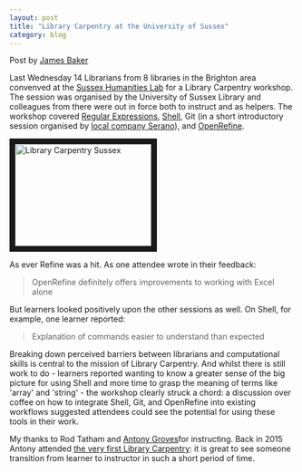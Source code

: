 ```yaml
---
layout: post
title: "Library Carpentry at the University of Sussex"
category: blog
---
```


Post by [James Baker](https://twitter.com/j_w_baker)

Last Wednesday 14 Librarians from 8 libraries in the Brighton area convenved at the [Sussex Humanities Lab](http://www.sussex.ac.uk/shl/) for a Library Carpentry workshop. The session was organised by the University of Sussex Library and colleagues from there were out in force both to instruct and as helpers. The workshop covered [Regular Expressions](http://data-lessons.github.io/library-data-intro/04-regular-expressions/), [Shell](http://data-lessons.github.io/library-shell/), Git (in a short introductory session organised by [local company Serano](https://twitter.com/SerenoUK)), and [OpenRefine](http://data-lessons.github.io/library-openrefine/).

<a href="http://www.youtube.com/watch?feature=player_embedded&v=Hf7K02MlYDg
" target="_blank"><img src="http://img.youtube.com/vi/Hf7K02MlYDg/0.jpg" 
alt="Library Carpentry Sussex" width="240" height="180" border="10" /></a>

As ever Refine was a hit. As one attendee wrote in their feedback:

> OpenRefine definitely offers improvements to working with Excel alone

But learners looked positively upon the other sessions as well. On Shell, for example, one learner reported:

> Explanation of commands easier to understand than expected

Breaking down perceived barriers between librarians and computational skills is central to the mission of Library Carpentry. And whilst there is still work to do - learners reported wanting to know a greater sense of the big picture for using Shell and more time to grasp the meaning of terms like 'array' and 'string' - the workshop clearly struck a chord: a discussion over coffee on how to integrate Shell, Git, and OpenRefine into existing workflows suggested attendees could see the potential for using these tools in their work.

My thanks to Rod Tatham and [Antony Groves](https://twitter.com/AntonyGroves)for instructing. Back in 2015 Antony attended [the very first Library Carpentry](https://cradledincaricature.com/2015/12/01/library-carpentry-in-words-and-numbers-all-code-no-woodwork/): it is great to see someone transition from learner to instructor in such a short period of time.
